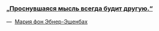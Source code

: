 ### [„Проснувшаяся мысль всегда будит другую.“](https://ru.citaty.net/tsitaty/467518-mariia-fon-ebner-eshenbakh-prosnuvshaiasia-mysl-vsegda-budit-druguiu/)

—  [Мария фон Эбнер-Эшенбах](https://ru.citaty.net/avtory/mariia-fon-ebner-eshenbakh/)